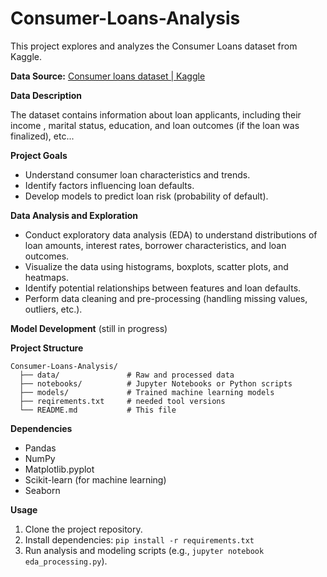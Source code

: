 # Consumer-Loans-Analysis

This project explores and analyzes the Consumer Loans dataset from Kaggle.

**Data Source:** [Consumer loans dataset | Kaggle](https://www.kaggle.com/datasets/zafish/consumer-loans)

**Data Description**

The dataset contains information about loan applicants, including their income , marital status, education, and loan outcomes (if the loan was finalized), etc...

**Project Goals**

* Understand consumer loan characteristics and trends.
* Identify factors influencing loan defaults.
* Develop models to predict loan risk (probability of default).

**Data Analysis and Exploration**

* Conduct exploratory data analysis (EDA) to understand distributions of loan amounts, interest rates, borrower characteristics, and loan outcomes.
* Visualize the data using histograms, boxplots, scatter plots, and heatmaps.
* Identify potential relationships between features and loan defaults.
* Perform data cleaning and pre-processing (handling missing values, outliers, etc.).

**Model Development** (still in progress)

**Project Structure**
```
Consumer-Loans-Analysis/
  ├── data/               # Raw and processed data
  ├── notebooks/          # Jupyter Notebooks or Python scripts 
  ├── models/             # Trained machine learning models 
  ├── reqirements.txt     # needed tool versions
  └── README.md           # This file
```

**Dependencies**

* Pandas
* NumPy
* Matplotlib.pyplot
* Scikit-learn (for machine learning)
* Seaborn


**Usage**

1. Clone the project repository.
2. Install dependencies: `pip install -r requirements.txt`
3. Run analysis and modeling scripts (e.g., `jupyter notebook eda_processing.py`).


